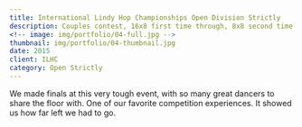 ```yaml
---
title: International Lindy Hop Championships Open Division Strictly
description: Couples contest, 16x8 first time through, 8x8 second time through, followed by an all-skate.
<!-- image: img/portfolio/04-full.jpg -->
thumbnail: img/portfolio/04-thumbnail.jpg
date: 2015
client: ILHC
category: Open Strictly
---
```

We made finals at this very tough event, with so many great dancers to share the floor with. One of our favorite competition experiences. It showed us how far left we had to go.